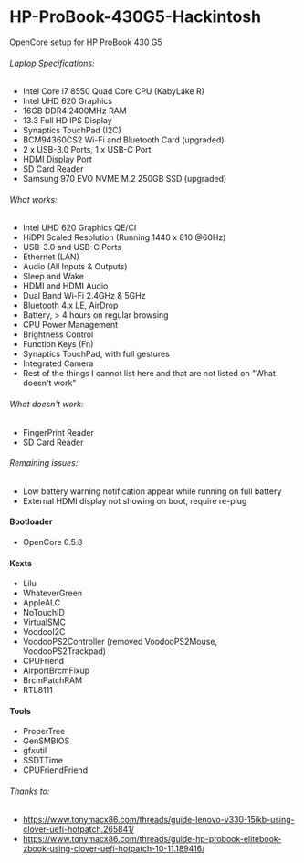 # HP-ProBook-430G5-Hackintosh

OpenCore setup for HP ProBook 430 G5

###### Laptop Specifications:
- Intel Core i7 8550 Quad Core CPU (KabyLake R)
- Intel UHD 620 Graphics
- 16GB DDR4 2400MHz RAM
- 13.3 Full HD IPS Display
- Synaptics TouchPad (I2C)
- BCM94360CS2 Wi-Fi and Bluetooth Card (upgraded)
- 2 x USB-3.0 Ports, 1 x USB-C Port
- HDMI Display Port
- SD Card Reader
- Samsung 970 EVO NVME M.2 250GB SSD (upgraded)

###### What works:
- Intel UHD 620 Graphics QE/CI
- HiDPI Scaled Resolution (Running 1440 x 810 @60Hz)
- USB-3.0 and USB-C Ports
- Ethernet (LAN)
- Audio (All Inputs & Outputs)
- Sleep and Wake
- HDMI and HDMI Audio
- Dual Band Wi-Fi 2.4GHz & 5GHz
- Bluetooth 4.x LE, AirDrop
- Battery, > 4 hours on regular browsing
- CPU Power Management
- Brightness Control
- Function Keys (Fn)
- Synaptics TouchPad, with full gestures
- Integrated Camera
- Rest of the things I cannot list here and that are not listed on "What doesn't work"

###### What doesn't work:
- FingerPrint Reader
- SD Card Reader

###### Remaining issues:
- Low battery warning notification appear while running on full battery
- External HDMI display not showing on boot, require re-plug

#### Bootloader
- OpenCore 0.5.8

#### Kexts
- Lilu
- WhateverGreen
- AppleALC
- NoTouchID
- VirtualSMC
- VoodooI2C
- VoodooPS2Controller (removed VoodooPS2Mouse, VoodooPS2Trackpad)
- CPUFriend
- AirportBrcmFixup
- BrcmPatchRAM
- RTL8111

#### Tools
- ProperTree
- GenSMBIOS
- gfxutil
- SSDTTime
- CPUFriendFriend

###### Thanks to:
- https://www.tonymacx86.com/threads/guide-lenovo-v330-15ikb-using-clover-uefi-hotpatch.265841/
- https://www.tonymacx86.com/threads/guide-hp-probook-elitebook-zbook-using-clover-uefi-hotpatch-10-11.189416/
